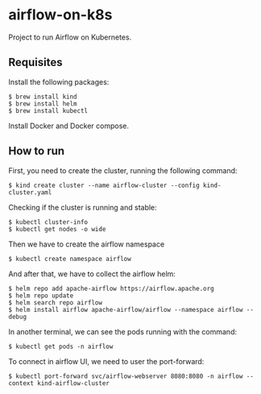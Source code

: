 # airflow-on-k8s
Project to run Airflow on Kubernetes.

## Requisites
Install the following packages:
```
$ brew install kind
$ brew install helm
$ brew install kubectl
```

Install Docker and Docker compose.

## How to run
First, you need to create the cluster, running the following command:
```
$ kind create cluster --name airflow-cluster --config kind-cluster.yaml
```
Checking if the cluster is running and stable:
```
$ kubectl cluster-info
$ kubectl get nodes -o wide
```
Then we have to create the airflow namespace
```
$ kubectl create namespace airflow
```
And after that, we have to collect the airflow helm:
```
$ helm repo add apache-airflow https://airflow.apache.org
$ helm repo update
$ helm search repo airflow
$ helm install airflow apache-airflow/airflow --namespace airflow --debug
```
In another terminal, we can see the pods running with the command:
```
$ kubectl get pods -n airflow
```
To connect in airflow UI, we need to user the port-forward:
```
$ kubectl port-forward svc/airflow-webserver 8080:8080 -n airflow --context kind-airflow-cluster
```